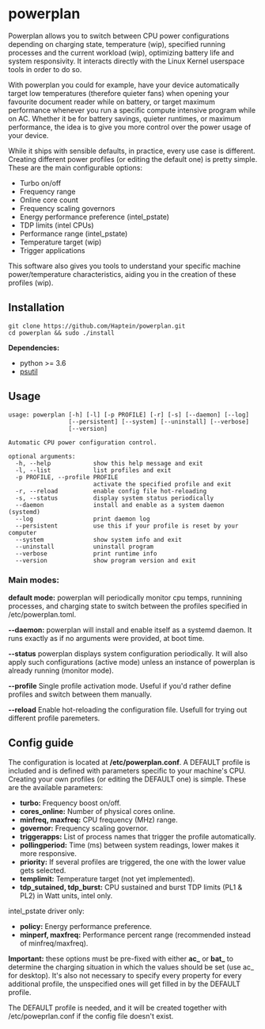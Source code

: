 # powerplan

Powerplan allows you to switch between CPU power configurations depending on charging state, temperature (wip), specified running processes and the current workload (wip), optimizing battery life and system responsivity. It interacts directly with the Linux Kernel userspace tools in order to do so.

With powerplan you could for example, have your device automatically target low temperatures (therefore quieter fans) when opening your favourite document reader while on battery, or target maximum performance whenever you run a specific compute intensive program while on AC. Whether it be for battery savings, quieter runtimes, or maximum performance, the idea is to give you more control over the power usage of your device.

While it ships with sensible defaults, in practice, every use case is different. Creating different power profiles (or editing the default one) is pretty simple. These are the main configurable options:
- Turbo on/off
- Frequency range
- Online core count
- Frequency scaling governors
- Energy performance preference (intel_pstate)
- TDP limits (intel CPUs)
- Performance range (intel_pstate)
- Temperature target (wip)
- Trigger applications

This software also gives you tools to understand your specific machine power/temperature characteristics, aiding you in the creation of these profiles (wip).

## Installation
```
git clone https://github.com/Haptein/powerplan.git
cd powerplan && sudo ./install
```

**Dependencies:**
- python >= 3.6
- [psutil](https://github.com/giampaolo/psutil)


## Usage

```
usage: powerplan [-h] [-l] [-p PROFILE] [-r] [-s] [--daemon] [--log]
                 [--persistent] [--system] [--uninstall] [--verbose]
                 [--version]

Automatic CPU power configuration control.

optional arguments:
  -h, --help            show this help message and exit
  -l, --list            list profiles and exit
  -p PROFILE, --profile PROFILE
                        activate the specified profile and exit
  -r, --reload          enable config file hot-reloading
  -s, --status          display system status periodically
  --daemon              install and enable as a system daemon (systemd)
  --log                 print daemon log
  --persistent          use this if your profile is reset by your computer
  --system              show system info and exit
  --uninstall           uninstall program
  --verbose             print runtime info
  --version             show program version and exit
```

### Main modes:
**default mode:**
powerplan will periodically monitor cpu temps, runnining processes, and charging state to switch between the  profiles specified in /etc/powerplan.toml.

**--daemon:**
powerplan will install and enable itself as a systemd daemon. It runs exactly as if no arguments were provided, at boot time.

**--status**
powerplan displays system configuration periodically. It will also apply such configurations (active mode) unless an instance of powerplan is already running (monitor mode).

**--profile**
Single profile activation mode. Useful if you'd rather define profiles and switch between them manually.

**--reload**
Enable hot-reloading the configuration file. Usefull for trying out different profile paremeters.


## Config guide
The configuration is located at **/etc/powerplan.conf**. A DEFAULT profile is included and is defined with parameters specific to your machine's CPU. Creating your own profiles (or editing the DEFAULT one) is simple. These are the available parameters:

- **turbo:** Frequency boost on/off.
- **cores_online:** Number of physical cores online.
- **minfreq, maxfreq:** CPU frequency (MHz) range.
- **governor:** Frequency scaling governor.
- **triggerapps:** List of process names that trigger the profile automatically.
- **pollingperiod:** Time (ms) between system readings, lower makes it more responsive.
- **priority:** If several profiles are triggered, the one with the lower value gets selected.
- **templimit:** Temperature target (not yet implemented).
- **tdp_sutained, tdp_burst:** CPU sustained and burst TDP limits (PL1 & PL2) in Watt units, intel only.

intel_pstate driver only:
- **policy:** Energy performance preference.
- **minperf, maxfreq:** Performance percent range (recommended instead of minfreq/maxfreq).
  
**Important:** these options must be pre-fixed with either **ac_** or **bat_** to determine the charging situation in which the values should be set (use ac_ for desktop). It's also not necessary to specify every property for every additional profile, the unspecified ones will get filled in by the DEFAULT profile.

The DEFAULT profile is needed, and it will be created together with /etc/poweprlan.conf if the config file doesn't exist.
